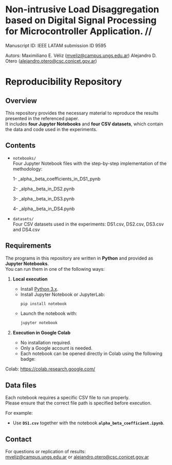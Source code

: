 # Non-intrusive Load Disaggregation based on Digital Signal Processing for Microcontroller Application. //
Manuscript ID: IEEE LATAM submission ID 9595

Autors: 
Maximiliano E. Véliz (mveliz@campus.ungs.edu.ar)
Alejandro D. Otero (alejandro.otero@csc.conicet.gov.ar)

# Reproducibility Repository

## Overview
This repository provides the necessary material to reproduce the results presented in the referenced paper.  
It includes **four Jupyter Notebooks** and **four CSV datasets**, which contain the data and code used in the experiments.

## Contents
- `notebooks/`  
  Four Jupyter Notebook files with the step-by-step implementation of the methodology:

    1- _alpha,_beta_coefficients_in_DS1_pynb
  
    2-  _alpha,_beta_in_DS2.pynb
  
    3-  _alpha,_beta_in_DS3.pynb
  
    4-  _alpha,_beta_in_DS4.pynb

- `datasets/`  
  Four CSV datasets used in the experiments: DS1.csv, DS2.csv, DS3.csv and DS4.csv  


## Requirements

The programs in this repository are written in **Python** and provided as **Jupyter Notebooks**.  
You can run them in one of the following ways:

1. **Local execution**
   - Install [Python 3.x](https://www.python.org/downloads/).
   - Install Jupyter Notebook or JupyterLab:
     ```bash
     pip install notebook
     ```
   - Launch the notebook with:
     ```bash
     jupyter notebook
     ```

2. **Execution in Google Colab**
   - No installation required.
   - Only a Google account is needed.
   - Each notebook can be opened directly in Colab using the following badge:

  Colab: https://colab.research.google.com/

## Data files

Each notebook requires a specific CSV file to run properly.  
Please ensure that the correct file path is specified before execution.

For example:  
- Use **`DS1.csv`** together with the notebook **`alpha_beta_coefficient.ipynb`**.  


## Contact
For questions or replication of results:  
mveliz@campus.ungs.edu.ar or alejandro.otero@csc.conicet.gov.ar



